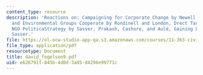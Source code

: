 ```yaml
---
content_type: resource
description: 'Reactions on: Campaigning for Corporate Change by Newell, How Corporations
  and Environmental Groups Cooperate by Rondinell and London, Drect Targeting as an
  NGO PoliticaStrategy by Sasser, Prakash, Cashore, and Auld, Gaining Leverage by
  Sasser.'
file: https://ol-ocw-studio-app-qa.s3.amazonaws.com/courses/11-363-civil-society-and-the-environment-spring-2005/e626791f845b4d0d3a85d4296e99771c_david_fogelson9.pdf
file_type: application/pdf
resourcetype: Document
title: david_fogelson9.pdf
uid: e626791f-845b-4d0d-3a85-d4296e99771c
---
```

